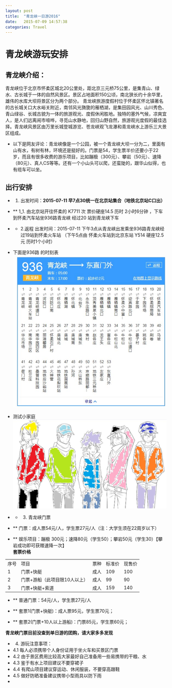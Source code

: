 ```yaml
---
layout: post
title:  "青龙峡一日游2016"
date:   2015-07-09 14:57:38
categories: Travel
---
```

# 青龙峡游玩安排 #

## 青龙峡介绍： ##

青龙峡位于北京市怀柔区城北20公里处，距北京三元桥75公里，是集青山、绿水、古长城于一体的自然风景区。景区占地面积150公顷，南北狭长约十余华里，雄伟的水库大坝将景区分为两个部分。
青龙峡旅游度假村位于怀柔区怀北镇著名的古长城关口大水峪关附近，南邻风光旖旎的雁栖湖，是集田园风光、山川秀色、青山绿谷、长城古貌为一体的旅游观光、度假休闲胜地。独特的塞外气候，凉爽宜人，是人们远离闹市喧哗，寻觅山水静地，回归山野自然，旅游观光度假的最佳选择。青龙峡风景区由万里长城登城游览、苍龙峡观飞龙瀑和青龙峡水上游乐三大景区组成。


- 以下是网友评论：青龙峡像是一个公园，被一个青龙峡大坝一分为二，里面有山有水，有树有林，环境还是挺好的。门票是54，学生票半价还要小于22岁，而且有很多收费的游乐项目，比如蹦极（300元）、攀岩（50元）、速降（80元）、真人CS等等。还有一个小山头可以爬，还蛮陡的，跟华山似得，也有缆车可以坐。

## 出行安排 ##


-  1. 出发时间：**2015-07-11 早7点30统一在北京站集合（地铁北京站C口出）**

- ** 1_1. 由北京站开往怀柔的 K7711 次 票价硬座14.5 历时 2小时6分钟 ，下车到怀柔汽车站坐936路青龙峡 经过20 站到青龙峡下车<br/>

- * 2.返程 出发时间：2015-07-11 下午3点从青龙峡出发乘坐936路青龙峡经过19站到怀柔火车站 （下午5点由 怀柔火车站到北京东站 Y514 硬座12.5元 历时1个小时）<br/>




-  下面是936路 的时刻表<br/>
![](https://github.com/ningy1009/ningy1009.github.io/blob/master/936.jpg?raw=true)

- 测试小家庭<br/>
![小家](/03.jpg)

- * 3. 青龙峡门票 


- ** 门票：成人票54元/人，学生票27元/人（注：大学生须在22周岁以下）

- ** 娱乐项目：蹦极 300元；速降80元（学生50）；攀岩50元（学生30）【攀岩成功即可获赠速降一次】<br/>
**套票价格**
<table>
    <tr>
<td>序号</td>
<td>项目</td>
<td>票种</td>
<td>标准价</td>
<td>现售价</td>
    </tr>
<tr><td>1</td>
<td>门票+快艇</td>
<td>成人</td>
<td>109</td>
<td>100</td></tr>
<tr><td>2</td>
<td>门票+游船（此项目限10人以上）</td>
<td>成人</td>
<td>99</td>
<td>90</td></tr>
<tr><td>3</td>
<td>门票+快艇+索道</td>
<td>成人</td>
<td>159</td>
<td>140</td></tr>
</tr>

</table>



- ** 普通门票：54元/人，学生票27元/人 


- ** 套票1(门票+快艇)：成人票95元，学生票70元；


- ** 套票2(门票+10人以上游船)：门票85元，学生票60元；

**青龙峡门票目前没查到单日游的团购，请大家多多发现**

* 4. 游玩注意事项：
* 4.1 每人必须携带个人身份证用于坐火车和买景区门票
* 4.2 由于景区费用比较高大家最好自己准备用一些易携带的干粮、水
* 4.3 鉴于有水上项目建议不要穿裙子
* 4.4 有爬山项目建议穿运动、休闲服装，不要穿高跟鞋
* 4.5 做好防晒准备建议携带小型雨具以防下雨
* 

